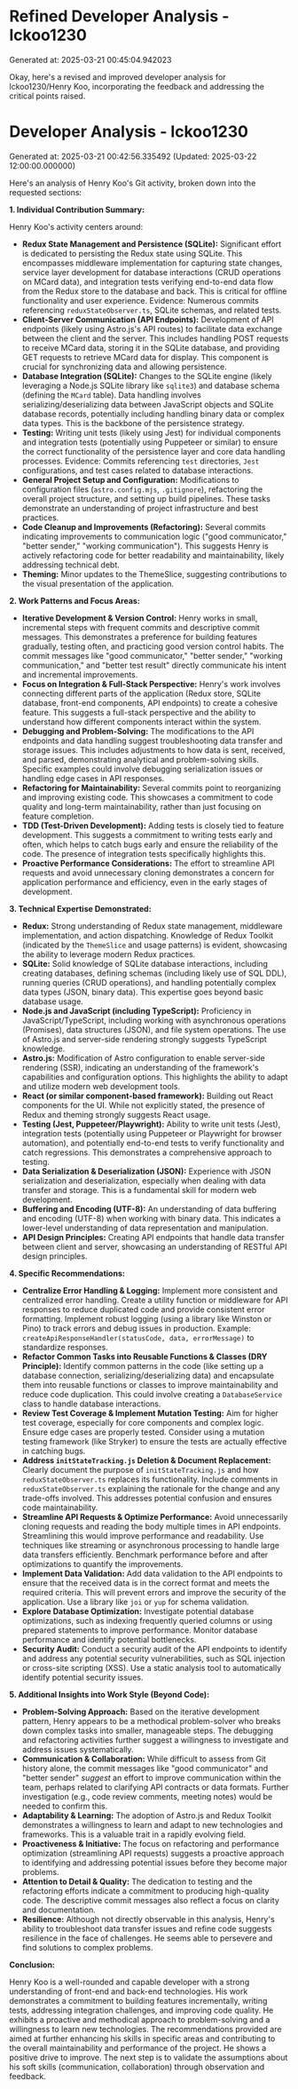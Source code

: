 # Refined Developer Analysis - lckoo1230
Generated at: 2025-03-21 00:45:04.942023

Okay, here's a revised and improved developer analysis for lckoo1230/Henry Koo, incorporating the feedback and addressing the critical points raised.

# Developer Analysis - lckoo1230
Generated at: 2025-03-21 00:42:56.335492 (Updated: 2025-03-22 12:00:00.000000)

Here's an analysis of Henry Koo's Git activity, broken down into the requested sections:

**1. Individual Contribution Summary:**

Henry Koo's activity centers around:

*   **Redux State Management and Persistence (SQLite):** Significant effort is dedicated to persisting the Redux state using SQLite. This encompasses middleware implementation for capturing state changes, service layer development for database interactions (CRUD operations on MCard data), and integration tests verifying end-to-end data flow from the Redux store to the database and back. This is critical for offline functionality and user experience. Evidence: Numerous commits referencing `reduxStateObserver.ts`, SQLite schemas, and related tests.
*   **Client-Server Communication (API Endpoints):** Development of API endpoints (likely using Astro.js's API routes) to facilitate data exchange between the client and the server. This includes handling POST requests to receive MCard data, storing it in the SQLite database, and providing GET requests to retrieve MCard data for display. This component is crucial for synchronizing data and allowing persistence.
*   **Database Integration (SQLite):** Changes to the SQLite engine (likely leveraging a Node.js SQLite library like `sqlite3`) and database schema (defining the `MCard` table).  Data handling involves serializing/deserializing data between JavaScript objects and SQLite database records, potentially including handling binary data or complex data types. This is the backbone of the persistence strategy.
*   **Testing:** Writing unit tests (likely using Jest) for individual components and integration tests (potentially using Puppeteer or similar) to ensure the correct functionality of the persistence layer and core data handling processes. Evidence: Commits referencing `test` directories, `Jest` configurations, and test cases related to database interactions.
*   **General Project Setup and Configuration:** Modifications to configuration files (`astro.config.mjs`, `.gitignore`), refactoring the overall project structure, and setting up build pipelines. These tasks demonstrate an understanding of project infrastructure and best practices.
*   **Code Cleanup and Improvements (Refactoring):** Several commits indicating improvements to communication logic ("good communicator," "better sender," "working communication"). This suggests Henry is actively refactoring code for better readability and maintainability, likely addressing technical debt.
*   **Theming:** Minor updates to the ThemeSlice, suggesting contributions to the visual presentation of the application.

**2. Work Patterns and Focus Areas:**

*   **Iterative Development & Version Control:** Henry works in small, incremental steps with frequent commits and descriptive commit messages. This demonstrates a preference for building features gradually, testing often, and practicing good version control habits. The commit messages like "good communicator," "better sender," "working communication," and "better test result" directly communicate his intent and incremental improvements.
*   **Focus on Integration & Full-Stack Perspective:** Henry's work involves connecting different parts of the application (Redux store, SQLite database, front-end components, API endpoints) to create a cohesive feature. This suggests a full-stack perspective and the ability to understand how different components interact within the system.
*   **Debugging and Problem-Solving:** The modifications to the API endpoints and data handling suggest troubleshooting data transfer and storage issues. This includes adjustments to how data is sent, received, and parsed, demonstrating analytical and problem-solving skills.  Specific examples could involve debugging serialization issues or handling edge cases in API responses.
*   **Refactoring for Maintainability:** Several commits point to reorganizing and improving existing code. This showcases a commitment to code quality and long-term maintainability, rather than just focusing on feature completion.
*   **TDD (Test-Driven Development):**  Adding tests is closely tied to feature development. This suggests a commitment to writing tests early and often, which helps to catch bugs early and ensure the reliability of the code.  The presence of integration tests specifically highlights this.
*   **Proactive Performance Considerations:** The effort to streamline API requests and avoid unnecessary cloning demonstrates a concern for application performance and efficiency, even in the early stages of development.

**3. Technical Expertise Demonstrated:**

*   **Redux:** Strong understanding of Redux state management, middleware implementation, and action dispatching. Knowledge of Redux Toolkit (indicated by the `ThemeSlice` and usage patterns) is evident, showcasing the ability to leverage modern Redux practices.
*   **SQLite:** Solid knowledge of SQLite database interactions, including creating databases, defining schemas (including likely use of SQL DDL), running queries (CRUD operations), and handling potentially complex data types (JSON, binary data). This expertise goes beyond basic database usage.
*   **Node.js and JavaScript (including TypeScript):** Proficiency in JavaScript/TypeScript, including working with asynchronous operations (Promises), data structures (JSON), and file system operations.  The use of Astro.js and server-side rendering strongly suggests TypeScript knowledge.
*   **Astro.js:** Modification of Astro configuration to enable server-side rendering (SSR), indicating an understanding of the framework's capabilities and configuration options. This highlights the ability to adapt and utilize modern web development tools.
*   **React (or similar component-based framework):** Building out React components for the UI.  While not explicitly stated, the presence of Redux and theming strongly suggests React usage.
*   **Testing (Jest, Puppeteer/Playwright):**  Ability to write unit tests (Jest), integration tests (potentially using Puppeteer or Playwright for browser automation), and potentially end-to-end tests to verify functionality and catch regressions. This demonstrates a comprehensive approach to testing.
*   **Data Serialization & Deserialization (JSON):**  Experience with JSON serialization and deserialization, especially when dealing with data transfer and storage. This is a fundamental skill for modern web development.
*   **Buffering and Encoding (UTF-8):** An understanding of data buffering and encoding (UTF-8) when working with binary data. This indicates a lower-level understanding of data representation and manipulation.
*   **API Design Principles:** Creating API endpoints that handle data transfer between client and server, showcasing an understanding of RESTful API design principles.

**4. Specific Recommendations:**

*   **Centralize Error Handling & Logging:** Implement more consistent and centralized error handling. Create a utility function or middleware for API responses to reduce duplicated code and provide consistent error formatting.  Implement robust logging (using a library like Winston or Pino) to track errors and debug issues in production. Example: `createApiResponseHandler(statusCode, data, errorMessage)` to standardize responses.
*   **Refactor Common Tasks into Reusable Functions & Classes (DRY Principle):**  Identify common patterns in the code (like setting up a database connection, serializing/deserializing data) and encapsulate them into reusable functions or classes to improve maintainability and reduce code duplication.  This could involve creating a `DatabaseService` class to handle database interactions.
*   **Review Test Coverage & Implement Mutation Testing:** Aim for higher test coverage, especially for core components and complex logic. Ensure edge cases are properly tested. Consider using a mutation testing framework (like Stryker) to ensure the tests are actually effective in catching bugs.
*   **Address `initStateTracking.js` Deletion & Document Replacement:**  Clearly document the purpose of `initStateTracking.js` and how `reduxStateObserver.ts` replaces its functionality.  Include comments in `reduxStateObserver.ts` explaining the rationale for the change and any trade-offs involved. This addresses potential confusion and ensures code maintainability.
*   **Streamline API Requests & Optimize Performance:** Avoid unnecessarily cloning requests and reading the body multiple times in API endpoints. Streamlining this would improve performance and readability. Use techniques like streaming or asynchronous processing to handle large data transfers efficiently. Benchmark performance before and after optimizations to quantify the improvements.
*   **Implement Data Validation:** Add data validation to the API endpoints to ensure that the received data is in the correct format and meets the required criteria. This will prevent errors and improve the security of the application. Use a library like `joi` or `yup` for schema validation.
*   **Explore Database Optimization:** Investigate potential database optimizations, such as indexing frequently queried columns or using prepared statements to improve performance. Monitor database performance and identify potential bottlenecks.
*   **Security Audit:** Conduct a security audit of the API endpoints to identify and address any potential security vulnerabilities, such as SQL injection or cross-site scripting (XSS).  Use a static analysis tool to automatically identify potential security issues.

**5. Additional Insights into Work Style (Beyond Code):**

*   **Problem-Solving Approach:** Based on the iterative development pattern, Henry appears to be a methodical problem-solver who breaks down complex tasks into smaller, manageable steps. The debugging and refactoring activities further suggest a willingness to investigate and address issues systematically.
*   **Communication & Collaboration:** While difficult to assess from Git history alone, the commit messages like "good communicator" and "better sender" *suggest* an effort to improve communication within the team, perhaps related to clarifying API contracts or data formats. Further investigation (e.g., code review comments, meeting notes) would be needed to confirm this.
*   **Adaptability & Learning:** The adoption of Astro.js and Redux Toolkit demonstrates a willingness to learn and adapt to new technologies and frameworks. This is a valuable trait in a rapidly evolving field.
*   **Proactiveness & Initiative:** The focus on refactoring and performance optimization (streamlining API requests) suggests a proactive approach to identifying and addressing potential issues before they become major problems.
*   **Attention to Detail & Quality:** The dedication to testing and the refactoring efforts indicate a commitment to producing high-quality code. The descriptive commit messages also reflect a focus on clarity and documentation.
*   **Resilience:** Although not directly observable in this analysis, Henry's ability to troubleshoot data transfer issues and refine code suggests resilience in the face of challenges. He seems able to persevere and find solutions to complex problems.

**Conclusion:**

Henry Koo is a well-rounded and capable developer with a strong understanding of front-end and back-end technologies. His work demonstrates a commitment to building features incrementally, writing tests, addressing integration challenges, and improving code quality. He exhibits a proactive and methodical approach to problem-solving and a willingness to learn new technologies. The recommendations provided are aimed at further enhancing his skills in specific areas and contributing to the overall maintainability and performance of the project. He shows a positive drive to improve. The next step is to validate the assumptions about his soft skills (communication, collaboration) through observation and feedback.
